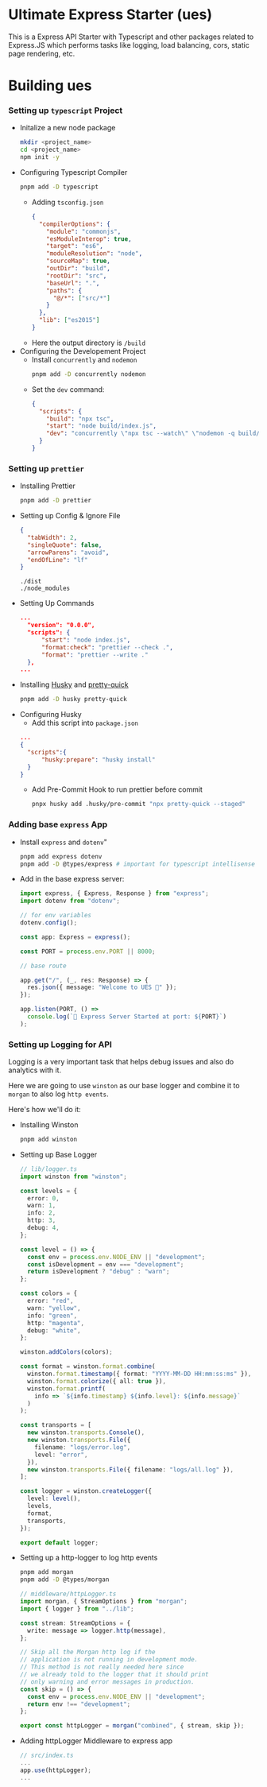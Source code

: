 # Ultimate Express Starter (ues)

This is a Express API Starter with Typescript and other packages related to Express.JS which performs tasks like logging, load balancing, cors, static page rendering, etc.

# Building ues

### Setting up `typescript` Project

- Initalize a new node package
  ```bash
  mkdir <project_name>
  cd <project_name>
  npm init -y
  ```
- Configuring Typescript Compiler
  ```bash
  pnpm add -D typescript
  ```
  - Adding `tsconfig.json`
    ```json
    {
      "compilerOptions": {
        "module": "commonjs",
        "esModuleInterop": true,
        "target": "es6",
        "moduleResolution": "node",
        "sourceMap": true,
        "outDir": "build",
        "rootDir": "src",
        "baseUrl": ".",
        "paths": {
          "@/*": ["src/*"]
        }
      },
      "lib": ["es2015"]
    }
    ```
  - Here the output directory is `/build`
- Configuring the Developement Project
  - Install `concurrently` and `nodemon`
    ```bash
    pnpm add -D concurrently nodemon
    ```
  - Set the `dev` command:
    ```json
    {
      "scripts": {
        "build": "npx tsc",
        "start": "node build/index.js",
        "dev": "concurrently \"npx tsc --watch\" \"nodemon -q build/index.js\""
      }
    }
    ```

### Setting up `prettier`

- Installing Prettier
  ```bash
  pnpm add -D prettier
  ```
- Setting up Config & Ignore File
  ```json
  {
    "tabWidth": 2,
    "singleQuote": false,
    "arrowParens": "avoid",
    "endOfLine": "lf"
  }
  ```
  ```ignore
  ./dist
  ./node_modules
  ```
- Setting Up Commands
  ```json
  ...
  	"version": "0.0.0",
  	"scripts": {
  		"start": "node index.js",
  		"format:check": "prettier --check .",
  		"format": "prettier --write ."
  	},
  ...
  ```
- Installing [Husky](https://github.com/typicode/husky) and [pretty-quick](https://www.npmjs.com/package/pretty-quick)
  ```bash
  pnpm add -D husky pretty-quick
  ```
- Configuring Husky
  - Add this script into `package.json`
  ```json
  ...
  {
  	"scripts":{
  		"husky:prepare": "husky install"
  	}
  }
  ```
  - Add Pre-Commit Hook to run prettier before commit
    ```bash
    pnpx husky add .husky/pre-commit "npx pretty-quick --staged"
    ```

### Adding base `express` App

- Install `express` and `dotenv`"
  ```bash
  pnpm add express dotenv
  pnpm add -D @types/express # important for typescript intellisense
  ```
- Add in the base express server:

  ```ts
  import express, { Express, Response } from "express";
  import dotenv from "dotenv";

  // for env variables
  dotenv.config();

  const app: Express = express();

  const PORT = process.env.PORT || 8000;

  // base route

  app.get("/", (_, res: Response) => {
    res.json({ message: "Welcome to UES 🚀" });
  });

  app.listen(PORT, () =>
    console.log(`🚅 Express Server Started at port: ${PORT}`)
  );
  ```

### Setting up Logging for API

Logging is a very important task that helps debug issues and also do analytics with it.

Here we are going to use `winston` as our base logger and combine it to `morgan` to also log `http events`.

Here's how we'll do it:

- Installing Winston
  ```bash
  pnpm add winston
  ```
- Setting up Base Logger

  ```ts
  // lib/logger.ts
  import winston from "winston";

  const levels = {
    error: 0,
    warn: 1,
    info: 2,
    http: 3,
    debug: 4,
  };

  const level = () => {
    const env = process.env.NODE_ENV || "development";
    const isDevelopment = env === "development";
    return isDevelopment ? "debug" : "warn";
  };

  const colors = {
    error: "red",
    warn: "yellow",
    info: "green",
    http: "magenta",
    debug: "white",
  };

  winston.addColors(colors);

  const format = winston.format.combine(
    winston.format.timestamp({ format: "YYYY-MM-DD HH:mm:ss:ms" }),
    winston.format.colorize({ all: true }),
    winston.format.printf(
      info => `${info.timestamp} ${info.level}: ${info.message}`
    )
  );

  const transports = [
    new winston.transports.Console(),
    new winston.transports.File({
      filename: "logs/error.log",
      level: "error",
    }),
    new winston.transports.File({ filename: "logs/all.log" }),
  ];

  const logger = winston.createLogger({
    level: level(),
    levels,
    format,
    transports,
  });

  export default logger;
  ```

- Setting up a http-logger to log http events

  ```bash
  pnpm add morgan
  pnpm add -D @types/morgan
  ```

  ```ts
  // middleware/httpLogger.ts
  import morgan, { StreamOptions } from "morgan";
  import { logger } from "../lib";

  const stream: StreamOptions = {
    write: message => logger.http(message),
  };

  // Skip all the Morgan http log if the
  // application is not running in development mode.
  // This method is not really needed here since
  // we already told to the logger that it should print
  // only warning and error messages in production.
  const skip = () => {
    const env = process.env.NODE_ENV || "development";
    return env !== "development";
  };

  export const httpLogger = morgan("combined", { stream, skip });
  ```

- Adding httpLogger Middleware to express app
  ```ts
  // src/index.ts
  ...
  app.use(httpLogger);
  ...
  ```
